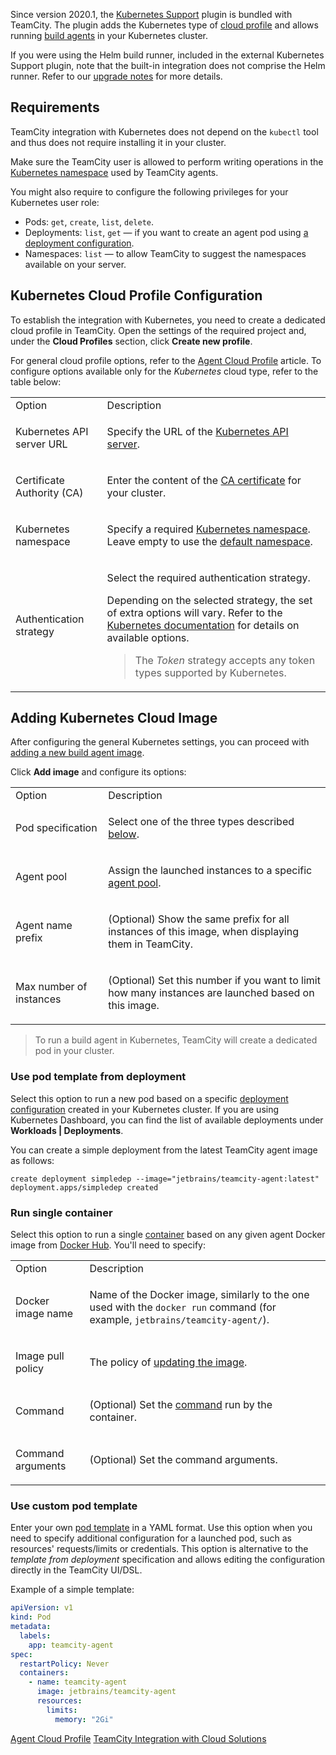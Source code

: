 [//]: # (title: Setting Up TeamCity for Kubernetes)
[//]: # (auxiliary-id: Setting Up TeamCity for Kubernetes)

Since version 2020.1, the [Kubernetes Support](https://plugins.jetbrains.com/plugin/9818-kubernetes-support) plugin is bundled with TeamCity. The plugin adds the Kubernetes type of [cloud profile](agent-cloud-profile.md) and allows running [build agents](build-agent.md) in your Kubernetes cluster.

<note product="tc">

If you were using the Helm build runner, included in the external Kubernetes Support plugin, note that the built-in integration does not comprise the Helm runner. Refer to our [upgrade notes](upgrade-notes.md#Bundled+Kubernetes+Support+plugin+does+not+contain+Helm+runner) for more details.

</note>

## Requirements

TeamCity integration with Kubernetes does not depend on the `kubectl` tool and thus does not require installing it in your cluster.

Make sure the TeamCity user is allowed to perform writing operations in the [Kubernetes namespace](#kuber-namespace) used by TeamCity agents.

You might also require to configure the following privileges for your Kubernetes user role:
* Pods: `get`, `create`, `list`, `delete`.
* Deployments: `list`, `get` — if you want to create an agent pod using [a deployment configuration](#Use+pod+template+from+deployment).
* Namespaces: `list` — to allow TeamCity to suggest the namespaces available on your server.

## Kubernetes Cloud Profile Configuration

To establish the integration with Kubernetes, you need to create a dedicated cloud profile in TeamCity. Open the settings of the required project and, under the __Cloud Profiles__ section, click __Create new profile__.

For general cloud profile options, refer to the [Agent Cloud Profile](agent-cloud-profile.md#Specifying+Profile+Settings) article. To configure options available only for the _Kubernetes_ cloud type, refer to the table below:

<table>

<tr>

<td>Option</td>
<td>Description</td>

</tr>

<tr>

<td>

Kubernetes API server URL

</td>
<td>

Specify the URL of the [Kubernetes API server](https://kubernetes.io/docs/concepts/overview/components/#kube-apiserver).

</td>

</tr>

<tr>

<td>

Certificate Authority (CA)

</td>
<td>

Enter the content of the [CA certificate](https://kubernetes.io/docs/concepts/cluster-administration/certificates/) for your cluster.

</td>

</tr>

<tr>

<td>

<anchor name="kuber-namespace"/>

Kubernetes namespace

</td>
<td>

Specify a required [Kubernetes namespace](https://kubernetes.io/docs/concepts/overview/working-with-objects/namespaces/). Leave empty to use the [default namespace](https://kubernetes.io/docs/concepts/overview/working-with-objects/namespaces/#viewing-namespaces).

</td>

</tr>

<tr>

<td>

Authentication strategy

</td>
<td>

Select the required authentication strategy.

Depending on the selected strategy, the set of extra options will vary. Refer to the [Kubernetes documentation](https://kubernetes.io/docs/reference/access-authn-authz/authentication/#authentication-strategies) for details on available options.

>The _Token_ strategy accepts any token types supported by Kubernetes.

</td>

</tr>

</table>

## Adding Kubernetes Cloud Image

After configuring the general Kubernetes settings, you can proceed with [adding a new build agent image](agent-cloud-profile.md#Adding+Agent+Image).

Click __Add image__ and configure its options:

<table>

<tr>
<td>Option</td>
<td>Description</td>
</tr>

<tr>

<td>

Pod specification

</td>

<td>

Select one of the three types described [below](#Use+pod+template+from+deployment).

</td>

</tr>

<tr>

<td>

Agent pool

</td>

<td>

Assign the launched instances to a specific [agent pool](agent-pool.md).

</td>

</tr>

<tr>

<td>

Agent name prefix

</td>

<td>

(Optional) Show the same prefix for all instances of this image, when displaying them in TeamCity.

</td>

</tr>

<tr>

<td>

Max number of instances

</td>

<td>

(Optional) Set this number if you want to limit how many instances are launched based on this image.

</td>

</tr>

</table>

>To run a build agent in Kubernetes, TeamCity will create a dedicated pod in your cluster.

### Use pod template from deployment

Select this option to run a new pod based on a specific [deployment configuration](https://kubernetes.io/docs/concepts/workloads/controllers/deployment/) created in your Kubernetes cluster. If you are using Kubernetes Dashboard, you can find the list of available deployments under __Workloads | Deployments__.

You can create a simple deployment from the latest TeamCity agent image as follows:

```Shell
create deployment simpledep --image="jetbrains/teamcity-agent:latest"
deployment.apps/simpledep created
```

### Run single container

Select this option to run a single [container](https://kubernetes.io/docs/concepts/containers/overview/) based on any given agent Docker image from [Docker Hub](https://hub.docker.com/). You'll need to specify:

<table>

<tr>
<td>Option</td>
<td>Description</td>
</tr>

<tr>

<td>

Docker image name

</td>

<td>

Name of the Docker image, similarly to the one used with the `docker run` command (for example, `jetbrains/teamcity-agent/`).

</td>

</tr>

<tr>

<td>

Image pull policy

</td>

<td>

The policy of [updating the image](https://kubernetes.io/docs/concepts/containers/images/#updating-images).

</td>

</tr>

<tr>

<td>

Command

</td>

<td>

(Optional) Set the [command](https://kubernetes.io/docs/tasks/inject-data-application/define-command-argument-container/#notes) run by the container.

</td>

</tr>

<tr>

<td>

Command arguments

</td>

<td>

(Optional) Set the command arguments.

</td>

</tr>

</table>


### Use custom pod template

Enter your own [pod template](https://kubernetes.io/docs/concepts/workloads/pods/pod-overview/#pod-templates) in a YAML format. Use this option when you need to specify additional configuration for a launched pod, such as resources' requests/limits or credentials. This option is alternative to the _template from deployment_ specification and allows editing the configuration directly in the TeamCity UI/DSL.

Example of a simple template:

```yaml
apiVersion: v1
kind: Pod
metadata:
  labels:
    app: teamcity-agent
spec:
  restartPolicy: Never
  containers:
    - name: teamcity-agent
      image: jetbrains/teamcity-agent
      resources:
        limits:
          memory: "2Gi"
```

<seealso>
        <category ref="concepts">
            <a href="agent-cloud-profile.md">Agent Cloud Profile</a>
        </category>
        <category ref="installation">
            <a href="teamcity-integration-with-cloud-solutions.md">TeamCity Integration with Cloud Solutions</a>
        </category>
</seealso>
